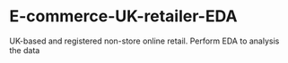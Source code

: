 # E-commerce-UK-retailer-EDA
UK-based and registered non-store online retail. Perform EDA to analysis the data
